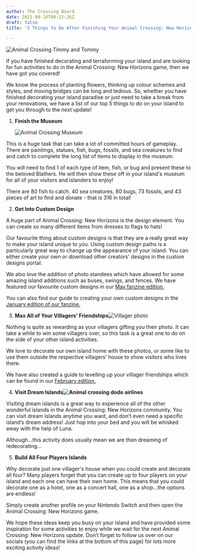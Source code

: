 ```yaml
---
author: The Crossing Board
date: 2021-09-16T09:22:26Z
draft: false
title: '5 Things To Do After Finishing Your Animal Crossing: New Horizons Island'

---
```

![Animal Crossing Timmy and Tommy](/images/news/timmy-and-tommy.png "Animal Crossing Timmy and Tommy")

If you have finished decorating and terraforming your island and are looking for fun activities to do in the Animal Crossing: New Horizons game, then we have got you covered!

We know the process of planting flowers, thinking up colour schemes and styles, and moving bridges can be long and tedious. So, whether you have finished decorating your island paradise or just need to take a break from your renovations, we have a list of our top 5 things to do on your island to get you through to the next update!

1. **Finish the Museum**

   ![Animal Crossing Museum](/images/news/museum-2.png "Animal Crossing Museum")

This is a huge task that can take a lot of committed hours of gameplay. There are paintings, statues, fish, bugs, fossils, and sea creatures to find and catch to complete the long list of items to display in the museum.

You will need to find 1 of each type of item, fish, or bug and present these to the beloved Blathers. He will then show these off in your island's museum for all of your visitors and islanders to enjoy!

There are 80 fish to catch, 40 sea creatures, 80 bugs, 73 fossils, and 43 pieces of art to find and donate - that is 316 in total!

2. **Get Into Custom Design**

A huge part of Animal Crossing: New Horizons is the design element. You can create so many different items from dresses to flags to hats!

Our favourite thing about custom designs is that they are a really great way to make your island unique to you. Using custom design paths is a particularly great way to change up the appearance of your island. You can either create your own or download other creators' designs in the custom designs portal.

We also love the addition of photo standees which have allowed for some amazing island additions such as buses, swings, and fences. We have featured our favourite custom designs in our [May fanzine edition.](https://shop.thecrossingboard.com/collections/digital-fanzines/products/may-2021-digital-fanzine)

You can also find our guide to creating your own custom designs in the [January edition of our fanzine.](https://shop.thecrossingboard.com/collections/digital-fanzines/products/january-2021)

3. **Max All of Your Villagers’ Friendships**![Villager photo](/images/news/villager-framed-photo.png "Villager photo")

Nothing is quite as rewarding as your villagers gifting you their photo. It can take a while to win some villagers over, so this task is a great one to do on the side of your other island activities.

We love to decorate our own island home with these photos, or some like to use them outside the respective villagers’ house to show visitors who lives there.

We have also created a guide to levelling up your villager friendships which can be found in our [February edition.](https://shop.thecrossingboard.com/collections/digital-fanzines/products/february-2021-digital-fanzine)

4. **Visit Dream Islands![Animal crossing dodo airlines](/images/news/plane.png "Animal crossing dodo airlines")**

Visiting dream islands is a great way to experience all of the other wonderful islands in the Animal Crossing: New Horizons community. You can visit dream islands anytime you want, and don’t even need a specific island’s dream address! Just hop into your bed and you will be whisked away with the help of Luna.

Although...this activity does usually mean we are then dreaming of redecorating…

5. **Build All Four Players Islands**

Why decorate just one villager's house when you could create and decorate all four? Many players forget that you can create up to four players on your island and each one can have their own home. This means that you could decorate one as a hotel, one as a concert hall, one as a shop...the options are endless!

Simply create another profile on your Nintendo Switch and then open the Animal Crossing: New Horizons game.

We hope these ideas keep you busy on your island and have provided some inspiration for some activities to enjoy while we wait for the next Animal Crossing: New Horizons update. Don’t forget to follow us over on our socials (you can find the links at the bottom of this page) for lots more exciting activity ideas!